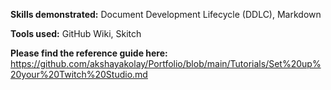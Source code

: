 **Skills demonstrated:** Document Development Lifecycle (DDLC), Markdown

**Tools used:** GitHub Wiki, Skitch

**Please find the reference guide here:**
https://github.com/akshayakolay/Portfolio/blob/main/Tutorials/Set%20up%20your%20Twitch%20Studio.md
